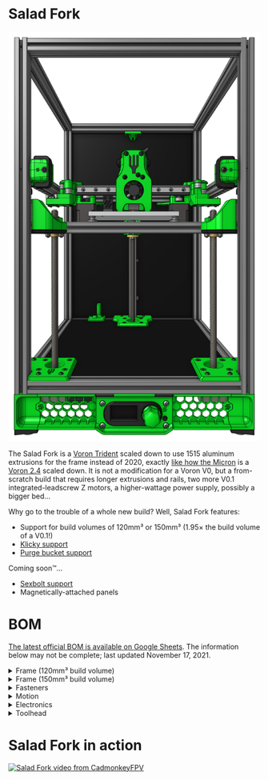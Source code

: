 # Salad Fork

![](images/salad-fork-hero.png)

The Salad Fork is a [Voron Trident][tridentURL] scaled down to use 1515 aluminum extrusions for the frame instead of 2020, exactly [like how the Micron][micronURL] is a [Voron 2.4][v2URL] scaled down. It is not a modification for a Voron V0, but a from-scratch build that requires longer extrusions and rails, two more V0.1 integrated-leadscrew Z motors, a higher-wattage power supply, possibly a bigger bed…

Why go to the trouble of a whole new build? Well, Salad Fork features:

- Support for build volumes of 120mm³ or 150mm³ (1.95× the build volume of a V0.1!)
- [Klicky support][klickyURL]
- [Purge bucket support][purgeBucketURL]

Coming soon™…

- [Sexbolt support][sexboltURL]
- Magnetically-attached panels

[tridentURL]: https://vorondesign.com/voron_trident
[micronURL]: https://github.com/hartk1213/micron
[v2URL]: https://vorondesign.com/voron2.4
[klickyURL]: https://github.com/jlas1/Klicky-Probe
[purgeBucketURL]: https://github.com/CadmonkeyFPV/Salad_Fork/tree/master/MODS/Dishwasher
[sexboltURL]: https://github.com/hartk1213/MISC/tree/main/Voron%20Mods/Voron%202/2.4/Voron2.4_SexBolt_ZEndstop

# BOM

[The latest official BOM is available on Google Sheets](https://docs.google.com/spreadsheets/d/1IUI6oiu36kkzXx5OPMRfrHjvIH2P_M3332lTih6h6LI/edit#gid=1896851909). The information below may not be complete; last updated November 17, 2021.

<details>
    <summary>
    Frame (120mm³ build volume)
    </summary>

Component | Quantity | Notes
--- | :-: | ---
HFS3-1515-400 | 4 | Cross-drill 7.5mm from each end, plus drill 1× gantry hole each
HFS3-1515-270 | 6 | Tap each end
HFS3-1515-240 | 5 | Tap each end, cross-drill 2× at center
HFS3-1515-230 | 1 |
HFS3-1515-210 | 1 |
HFS3-1515-145 | 1 |
HFS3-1515-140 | 1 |
</details>

<details>
    <summary>
    Frame (150mm³ build volume)
    </summary>

Component | Quantity | Notes
--- | :-: | ---
HFS3-1515-400 | 4 | Cross-drill 7.5mm from each end, plus drill 1× gantry hole each
HFS3-1515-300 | 6 | Tap each end
HFS3-1515-270 | 5 | Tap each end, cross-drill 2× at center
HSF3-1515-240 | 1 |
HSF3-1515-230 | 1 |
HFS3-1515-175 | 1 |
HSF3-1515-170 | 1 |
</details>

<details>
    <summary>
    Fasteners
    </summary>

Component | Quantity
--- | :-:
M2x6 BHCS | 24
M2x10 self-tapping | 4
M2x12 SHCS | 8
M3x6 BHCS | 49
M3x6 SHCS | 10
M3x8 BHCS | 41
M3x8 SHCS | 8
M3x10 BHCS | 40
M3x12 BHCS | 4
M3x12 SHCS | 18
M3x16 SHCS | 3
M3x20 SHCS | 6
M3x25 BHCS | 18
M3x25 SHCS | 6
M3x30 BHCS | 2
M3x35 BHCS | 5
M3x35 SHCS | 4
M5x16 BHCS | 3
M3 Heatset | 30
M3 Washer | 26
M3 lock nut | 6
M3 hex nut | 98
M4 knurled nut | 3
M5 hex nut | 3 
6x3 neodymium magnet | 8
</details>

<details>
    <summary>
    Motion
    </summary>

Component | Quantity
--- | :-:
NEMA14 stepper | 2
NEMA17 integrated-leadscrew stepper | 3
MGN9C 180 | 1 (for 120mm³)
MGN7H 200 | 5 (for 120mm³)
MGN9C 210 | 1 (for 150mm³)
MGN7H 230 | 2 (for 150mm³)
MGN7H 200 | 3 (for 150mm³)
Gates GT2 6mm open belt | 4m
F623-RS flanged bearings | 24
GE5C spherical bearings | 3
D2F switch | 4
TR8×8 leadscrew nut | 3
Rubber foot | 4
</details>

<details>
    <summary>
    Electronics
    </summary>

Component | Quantity | Notes
--- | :-: | ---
Control board | 1 | Fysetc Spider or BigTreeTech Octopus
TMC 2209 driver | 6 |
Raspberry Pi | 1 | The Klipper host
C13 power cable | 1 | 
Meanwell UHP-200-24 | 1 |
Keenovo 100mm² 60W 24V heater | 1 | DC bed heater, 120mm³ build
Keenovo 120mm² 120W 24V heater | 1 | DC bed heater, 150mm³ build
Keenovo 100mm² 60W 120/240V heater | 1 | AC bed heater, 120mm³ build
Keenovo 120mm² 120W 120/240V heater | 1 | AC bed heater, 150mm³ build
AC SSR (Omron G3NA-210B-UTU DC5-24, Panasonic AQA211VL) | 1 | for AC bed heater
</details>

<details>
    <summary>
    Toolhead
    </summary>

Component | Quantity | Notes
--- | :-: | ---
NEMA14 pancake stepper | 1 |
BMG gear set | 1 |
3010 axial fan | 1 | Only for Dragonfly BMS hotend
3007 axial fan | 1 | All other hotends
3010 blower fan | 2 |
Hotend | 1 |
</details>

# Salad Fork in action

[![Salad Fork video from CadmonkeyFPV](https://img.youtube.com/vi/ibptF2t73A4/0.jpg)](https://youtu.be/ibptF2t73A4)